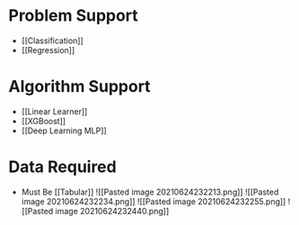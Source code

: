 # Problem Support
- [[Classification]]
- [[Regression]]

# Algorithm Support
- [[Linear Learner]]
- [[XGBoost]]
- [[Deep Learning MLP]]

# Data Required
- Must Be [[Tabular]]
![[Pasted image 20210624232213.png]]
![[Pasted image 20210624232234.png]]
![[Pasted image 20210624232255.png]]
![[Pasted image 20210624232440.png]]